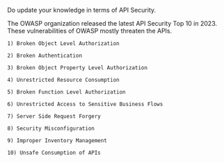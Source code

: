Do update your knowledge in terms of API Security.

The OWASP organization released the latest API Security Top 10 in 2023. These vulnerabilities of OWASP mostly threaten the APIs. 

    1) Broken Object Level Authorization
    
    2) Broken Authentication
    
    3) Broken Object Property Level Authorization
    
    4) Unrestricted Resource Consumption
    
    5) Broken Function Level Authorization
    
    6) Unrestricted Access to Sensitive Business Flows
    
    7) Server Side Request Forgery
    
    8) Security Misconfiguration
    
    9) Improper Inventory Management
    
    10) Unsafe Consumption of APIs
